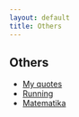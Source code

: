 ```yaml
---
layout: default
title: Others
---
```


## Others

* [My quotes](quotes.html)
* [Running](running.html)
* [Matematika](matematika/)


